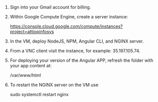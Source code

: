 1. Sign into your Gmail account for billing.
2. Within Google Compute Engine, create a server instance:

   https://console.cloud.google.com/compute/instances?project=attiopinfosys
   
3. In the VM, deploy NodeJS, NPM, Angular CLI, and NGINX server.
 
4. From a VNC client visit the instance, for example: 35.197.105.74.
 
0. For deploying your version of the Angular APP, refresh the folder with your app content at:

   /var/www/html
 
0. To restart the NGINX server on the VM use 

   sudo systemctl restart nginx
 

